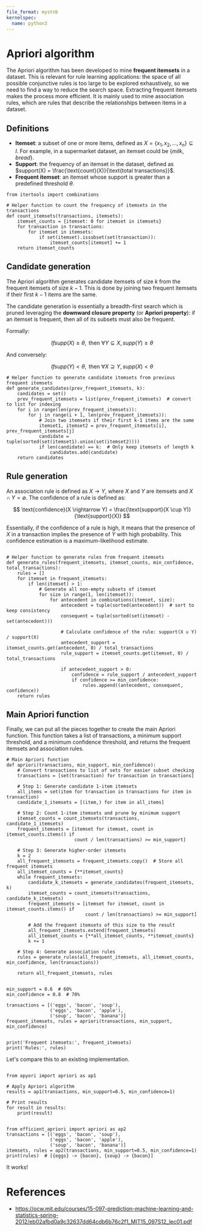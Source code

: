 ```yaml
---
file_format: mystnb
kernelspec:
  name: python3
---
```


# Apriori algorithm

The Apriori algorithm has been developed to mine **frequent itemsets** in a dataset. This is relevant for rule learning applications: the space of all possible conjunctive rules is too large to be explored exhaustively, so we need to find a way to reduce the search space. Extracting frequent itemsets makes the process more efficient. It is mainly used to mine association rules, which are rules that describe the relationships between items in a dataset.

## Definitions

* **Itemset**: a subset of one or more items, defined as $X = \{x_1, x_2, \ldots, x_n\} \subseteq I$. For example, in a supermarket dataset, an itemset could be $\{milk, bread\}$.
* **Support**: the frequency of an itemset in the dataset, defined as $support(X) = \frac{\text{count}(X)}{\text{total transactions}}$.
* **Frequent itemset**: an itemset whose support is greater than a predefined threshold $\theta$.

```{code-cell} python
from itertools import combinations

# Helper function to count the frequency of itemsets in the transactions
def count_itemsets(transactions, itemsets):
    itemset_counts = {itemset: 0 for itemset in itemsets}
    for transaction in transactions:
        for itemset in itemsets:
            if set(itemset).issubset(set(transaction)):
                itemset_counts[itemset] += 1
    return itemset_counts
```

## Candidate generation

The Apriori algorithm generates candidate itemsets of size $k$ from the frequent itemsets of size $k-1$. This is done by joining two frequent itemsets if their first $k-1$ items are the same.

The candidate generation is essentially a breadth-first search which is pruned leveraging the **downward closure property** (or **Apriori property**): if an itemset is frequent, then all of its subsets must also be frequent.

Formally:

$$
If supp(X) \ge \theta, \text{ then } \forall Y \subseteq X, supp(Y) \ge \theta
$$

And conversely:

$$
If supp(Y) < \theta, \text{ then } \forall X \supseteq Y, supp(X) < \theta
$$

```{code-cell} python
# Helper function to generate candidate itemsets from previous frequent itemsets
def generate_candidates(prev_frequent_itemsets, k):
    candidates = set()
    prev_frequent_itemsets = list(prev_frequent_itemsets)  # convert to list for indexing
    for i in range(len(prev_frequent_itemsets)):
        for j in range(i + 1, len(prev_frequent_itemsets)):
            # Join two itemsets if their first k-1 items are the same
            itemset1, itemset2 = prev_frequent_itemsets[i], prev_frequent_itemsets[j]
            candidate = tuple(sorted(set(itemset1).union(set(itemset2))))
            if len(candidate) == k:  # Only keep itemsets of length k
                candidates.add(candidate)
    return candidates
```

## Rule generation

An association rule is defined as $X \rightarrow Y$, where $X$ and $Y$ are itemsets and $X \cap Y = \emptyset$. The confidence of a rule is defined as:

$$
\text{confidence}(X \rightarrow Y) = \frac{\text{support}(X \cup Y)}{\text{support}(X)}
$$

Essentially, if the confidence of a rule is high, it means that the presence of $X$ in a transaction implies the presence of $Y$ with high probability. This confidence estimation is a maximum-likelihood estimate.

```{code-cell} python

# Helper function to generate rules from frequent itemsets
def generate_rules(frequent_itemsets, itemset_counts, min_confidence, total_transactions):
    rules = []
    for itemset in frequent_itemsets:
        if len(itemset) > 1:
            # Generate all non-empty subsets of itemset
            for size in range(1, len(itemset)):
                for antecedent in combinations(itemset, size):
                    antecedent = tuple(sorted(antecedent))  # sort to keep consistency
                    consequent = tuple(sorted(set(itemset) - set(antecedent)))

                    # Calculate confidence of the rule: support(X ∪ Y) / support(X)
                    antecedent_support = itemset_counts.get(antecedent, 0) / total_transactions
                    rule_support = itemset_counts.get(itemset, 0) / total_transactions

                    if antecedent_support > 0:
                        confidence = rule_support / antecedent_support
                        if confidence >= min_confidence:
                            rules.append((antecedent, consequent, confidence))
    return rules
```

## Main Apriori function

Finally, we can put all the pieces together to create the main Apriori function. This function takes a list of transactions, a minimum support threshold, and a minimum confidence threshold, and returns the frequent itemsets and association rules.

```{code-cell} python
# Main Apriori function
def apriori(transactions, min_support, min_confidence):
    # Convert transactions to list of sets for easier subset checking
    transactions = [set(transaction) for transaction in transactions]

    # Step 1: Generate candidate 1-item itemsets
    all_items = set(item for transaction in transactions for item in transaction)
    candidate_1_itemsets = [(item,) for item in all_items]

    # Step 2: Count 1-item itemsets and prune by minimum support
    itemset_counts = count_itemsets(transactions, candidate_1_itemsets)
    frequent_itemsets = [itemset for itemset, count in itemset_counts.items() if
                         count / len(transactions) >= min_support]

    # Step 3: Generate higher-order itemsets
    k = 2
    all_frequent_itemsets = frequent_itemsets.copy()  # Store all frequent itemsets
    all_itemset_counts = {**itemset_counts}
    while frequent_itemsets:
        candidate_k_itemsets = generate_candidates(frequent_itemsets, k)
        itemset_counts = count_itemsets(transactions, candidate_k_itemsets)
        frequent_itemsets = [itemset for itemset, count in itemset_counts.items() if
                             count / len(transactions) >= min_support]

        # Add the frequent itemsets of this size to the result
        all_frequent_itemsets.extend(frequent_itemsets)
        all_itemset_counts = {**all_itemset_counts, **itemset_counts}
        k += 1

    # Step 4: Generate association rules
    rules = generate_rules(all_frequent_itemsets, all_itemset_counts, min_confidence, len(transactions))

    return all_frequent_itemsets, rules


min_support = 0.6  # 60%
min_confidence = 0.8  # 70%

transactions = [('eggs', 'bacon', 'soup'),
                ('eggs', 'bacon', 'apple'),
                ('soup', 'bacon', 'banana')]
frequent_itemsets, rules = apriori(transactions, min_support, min_confidence)


print('Frequent itemsets:', frequent_itemsets)
print('Rules:', rules)
```

Let's compare this to an existing implementation.

```{code-cell} python

from apyori import apriori as ap1

# Apply Apriori algorithm
results = ap1(transactions, min_support=0.5, min_confidence=1)

# Print results
for result in results:
    print(result)


from efficient_apriori import apriori as ap2
transactions = [('eggs', 'bacon', 'soup'),
                ('eggs', 'bacon', 'apple'),
                ('soup', 'bacon', 'banana')]
itemsets, rules = ap2(transactions, min_support=0.5, min_confidence=1)
print(rules)  # [{eggs} -> {bacon}, {soup} -> {bacon}]
```

It works!

# References
* https://ocw.mit.edu/courses/15-097-prediction-machine-learning-and-statistics-spring-2012/eb02afbd0a9c32637dd64cdb6b76c2f1_MIT15_097S12_lec01.pdf